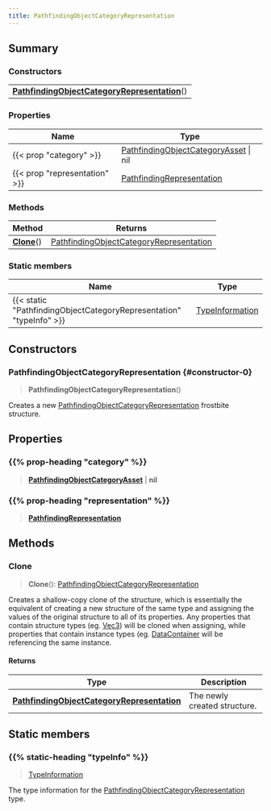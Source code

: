 ```yaml
---
title: PathfindingObjectCategoryRepresentation
---
```



## Summary
### Constructors
| |
| ----------- |
| **[PathfindingObjectCategoryRepresentation](#constructor-0)**() |

### Properties
| Name | Type |
| ---- | ---- |
| {{< prop "category" >}} | [PathfindingObjectCategoryAsset](/vext/ref/fb/pathfindingobjectcategoryasset) \| nil |
| {{< prop "representation" >}} | [PathfindingRepresentation](/vext/ref/fb/pathfindingrepresentation) |

### Methods
| Method | Returns |
| ------ | ---- |
| **[Clone](#clone)**() | [PathfindingObjectCategoryRepresentation](/vext/ref/fb/pathfindingobjectcategoryrepresentation) |

### Static members
| Name | Type |
| ---- | ---- |
| {{< static "PathfindingObjectCategoryRepresentation" "typeInfo" >}} | [TypeInformation](/vext/ref/shared/class/typeinformation) |

## Constructors
### PathfindingObjectCategoryRepresentation {#constructor-0}
> **PathfindingObjectCategoryRepresentation**()

Creates a new [PathfindingObjectCategoryRepresentation](/vext/ref/fb/pathfindingobjectcategoryrepresentation) frostbite structure.

## Properties
### {{% prop-heading "category" %}}
> **[PathfindingObjectCategoryAsset](/vext/ref/fb/pathfindingobjectcategoryasset)** | **nil**

### {{% prop-heading "representation" %}}
> **[PathfindingRepresentation](/vext/ref/fb/pathfindingrepresentation)**

## Methods
### Clone
> **Clone**(): [PathfindingObjectCategoryRepresentation](/vext/ref/fb/pathfindingobjectcategoryrepresentation)

Creates a shallow-copy clone of the structure, which is essentially the equivalent of creating a new structure of the same type and assigning the values of the original structure to all of its properties. Any properties that contain structure types (eg. [Vec3](/vext/ref/shared/class/vec3)) will be cloned when assigning, while properties that contain instance types (eg. [DataContainer](/vext/ref/shared/class/datacontainer) will be referencing the same instance.

#### Returns
| Type | Description |
| ---- | ----------- |
| **[PathfindingObjectCategoryRepresentation](/vext/ref/fb/pathfindingobjectcategoryrepresentation)** | The newly created structure. |

## Static members
### {{% static-heading "typeInfo" %}}
> [TypeInformation](/vext/ref/shared/class/typeinformation)

The type information for the [PathfindingObjectCategoryRepresentation](/vext/ref/fb/pathfindingobjectcategoryrepresentation) type.

